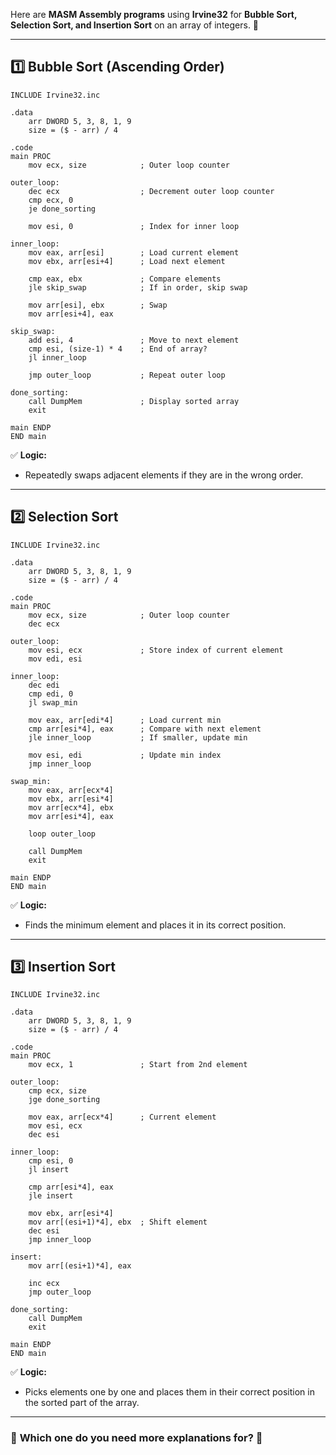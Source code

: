 Here are **MASM Assembly programs** using **Irvine32** for **Bubble Sort, Selection Sort, and Insertion Sort** on an array of integers. 🚀  

---

## **1️⃣ Bubble Sort (Ascending Order)**
```assembly
INCLUDE Irvine32.inc

.data
    arr DWORD 5, 3, 8, 1, 9
    size = ($ - arr) / 4

.code
main PROC
    mov ecx, size            ; Outer loop counter

outer_loop:
    dec ecx                  ; Decrement outer loop counter
    cmp ecx, 0
    je done_sorting

    mov esi, 0               ; Index for inner loop

inner_loop:
    mov eax, arr[esi]        ; Load current element
    mov ebx, arr[esi+4]      ; Load next element

    cmp eax, ebx             ; Compare elements
    jle skip_swap            ; If in order, skip swap

    mov arr[esi], ebx        ; Swap
    mov arr[esi+4], eax      

skip_swap:
    add esi, 4               ; Move to next element
    cmp esi, (size-1) * 4    ; End of array?
    jl inner_loop

    jmp outer_loop           ; Repeat outer loop

done_sorting:
    call DumpMem             ; Display sorted array
    exit

main ENDP
END main
```
✅ **Logic:**  
- Repeatedly swaps adjacent elements if they are in the wrong order.  

---

## **2️⃣ Selection Sort**
```assembly
INCLUDE Irvine32.inc

.data
    arr DWORD 5, 3, 8, 1, 9
    size = ($ - arr) / 4

.code
main PROC
    mov ecx, size            ; Outer loop counter
    dec ecx

outer_loop:
    mov esi, ecx             ; Store index of current element
    mov edi, esi

inner_loop:
    dec edi
    cmp edi, 0
    jl swap_min

    mov eax, arr[edi*4]      ; Load current min
    cmp arr[esi*4], eax      ; Compare with next element
    jle inner_loop           ; If smaller, update min

    mov esi, edi             ; Update min index
    jmp inner_loop

swap_min:
    mov eax, arr[ecx*4]
    mov ebx, arr[esi*4]
    mov arr[ecx*4], ebx
    mov arr[esi*4], eax

    loop outer_loop

    call DumpMem
    exit

main ENDP
END main
```
✅ **Logic:**  
- Finds the minimum element and places it in its correct position.  

---

## **3️⃣ Insertion Sort**
```assembly
INCLUDE Irvine32.inc

.data
    arr DWORD 5, 3, 8, 1, 9
    size = ($ - arr) / 4

.code
main PROC
    mov ecx, 1               ; Start from 2nd element

outer_loop:
    cmp ecx, size
    jge done_sorting

    mov eax, arr[ecx*4]      ; Current element
    mov esi, ecx
    dec esi

inner_loop:
    cmp esi, 0
    jl insert

    cmp arr[esi*4], eax
    jle insert

    mov ebx, arr[esi*4]
    mov arr[(esi+1)*4], ebx  ; Shift element
    dec esi
    jmp inner_loop

insert:
    mov arr[(esi+1)*4], eax

    inc ecx
    jmp outer_loop

done_sorting:
    call DumpMem
    exit

main ENDP
END main
```
✅ **Logic:**  
- Picks elements one by one and places them in their correct position in the sorted part of the array.  

---

### 🎯 **Which one do you need more explanations for?** 🚀
